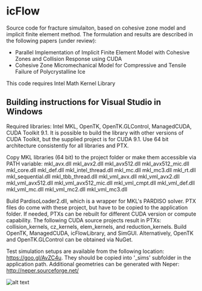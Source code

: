 # icFlow
Source code for fracture simulaiton, based on cohesive zone model and implicit finite element method. The formulation and results are described in the following papers (under review):
* Parallel Implementation of Implicit Finite Element Model with Cohesive Zones and Collision Response using CUDA
* Cohesive Zone Micromechanical Model for Compressive and Tensile Failure of Polycrystalline Ice

This code requires Intel Math Kernel Library

## Building instructions for Visual Studio in Windows

Required libraries: Intel MKL, OpenTK, OpenTK.GLControl, ManagedCUDA, CUDA Toolkit 9.1. It is possible to build the library with other versions of CUDA Toolkit, but the supplied project is for CUDA 9.1. Use 64 bit architecture consistently for all libraries and PTX.

Copy MKL libraries (64 bit) to the project folder or make them accessible via PATH variable:
mkl_avx.dll
mkl_avx2.dll
mkl_avx512.dll
mkl_avx512_mic.dll
mkl_core.dll
mkl_def.dll
mkl_intel_thread.dll
mkl_mc.dll
mkl_mc3.dll
mkl_rt.dll
mkl_sequential.dll
mkl_tbb_thread.dll
mkl_vml_avx.dll
mkl_vml_avx2.dll
mkl_vml_avx512.dll
mkl_vml_avx512_mic.dll
mkl_vml_cmpt.dll
mkl_vml_def.dll
mkl_vml_mc.dll
mkl_vml_mc2.dll
mkl_vml_mc3.dll

Build PardisoLoader2.dll, which is a wrapper for MKL's PARDISO solver. PTX files do come with these project, but have to be copied to the application folder. If needed, PTXs can be rebuilt for different CUDA version or compute capability. The following CUDA source projects result in PTXs: collision_kernels, cz_kernels, elem_kernels, and reduction_kernels. Build OpenTK, ManagedCUDA, icFlowLibrary, and SimGUI. Alternatively, OpenTK and OpenTK.GLControl can be obtained via NuGet.

Test simulation setups are available from the following location: https://goo.gl/AvZC4u. They should be copied into '_sims' subfolder in the application path.
Additional geometries can be generated with Neper: http://neper.sourceforge.net/

![alt text](https://github.com/igorg520b/icFlow/blob/master/icFlow.png?raw=true)
